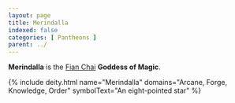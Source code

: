 ```yaml
---
layout: page
title: Merindalla
indexed: false
categories: [ Pantheons ]
parent: ../
---
```

**Merindalla** is the [Fian Chai](../fian_chai/) **Goddess of Magic**.

{% include deity.html name="Merindalla"
domains="Arcane, Forge, Knowledge, Order" symbolText="An eight-pointed star"
%}